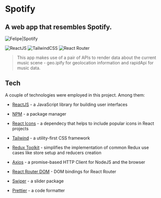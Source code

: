 # Spotify

## A web app that resembles Spotify.

![Felipe|Spotify](https://img.shields.io/badge/FelipeMDantas-Spotify-blue)

<p>

![ReactJS](https://img.shields.io/badge/react-%2320232a.svg?style=for-the-badge&logo=react&logoColor=%2361DAFB)
![TailwindCSS](https://img.shields.io/badge/tailwindcss-%2338B2AC.svg?style=for-the-badge&logo=tailwind-css&logoColor=white)
![React Router](https://img.shields.io/badge/React_Router-CA4245?style=for-the-badge&logo=react-router&logoColor=white)

> This app makes use of a pair of APIs to render data about the current music scene - geo.ipify for geolocation information and rapidApi for music data.

## Tech

A couple of technologies were employed in this project. Among them:

- [ReactJS] - a JavaScript library for building user interfaces
- [NPM] - a package manager
- [React Icons] - a dependecy that helps to include popular icons in React projects
- [Tailwind] - a utility-first CSS framework
- [Redux Toolkit] - simplifies the implementation of common Redux use cases like store setup and reducers creation
- [Axios] - a promise-based HTTP Client for NodeJS and the browser
- [React Router DOM] - DOM bindings for React Router
- [Swiper] - a slider package
- [Prettier] - a code formatter

  [reactjs]: https://reactjs.org/
  [npm]: https://www.npmjs.com/
  [react icons]: https://react-icons.github.io/react-icons/
  [tailwind]: https://tailwindcss.com/
  [redux toolkit]: https://redux-toolkit.js.org/
  [axios]: https://axios-http.com/docs/intro
  [react router dom]: https://reactrouter.com/
  [swiper]: https://swiperjs.com/get-started
  [prettier]: https://prettier.io/
